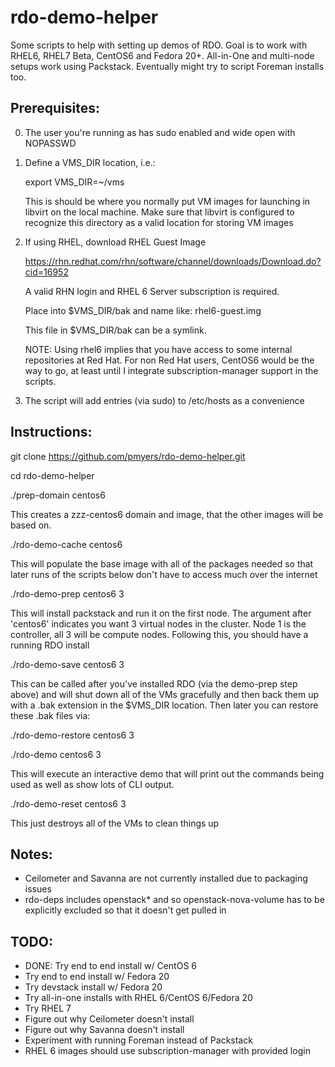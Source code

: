 rdo-demo-helper
===============

Some scripts to help with setting up demos of RDO.  Goal is to work with RHEL6,
RHEL7 Beta, CentOS6 and Fedora 20+.  All-in-One and multi-node setups work
using Packstack.  Eventually might try to script Foreman installs too.

Prerequisites:
--------------
0. The user you're running as has sudo enabled and wide open with NOPASSWD

1. Define a VMS_DIR location, i.e.:

   export VMS_DIR=~/vms

   This is should be where you normally put VM images for launching in libvirt
   on the local machine.  Make sure that libvirt is configured to recognize
   this directory as a valid location for storing VM images

2. If using RHEL, download RHEL Guest Image

   https://rhn.redhat.com/rhn/software/channel/downloads/Download.do?cid=16952

   A valid RHN login and RHEL 6 Server subscription is required.

   Place into $VMS_DIR/bak and name like:
   rhel6-guest.img

   This file in $VMS_DIR/bak can be a symlink.

   NOTE: Using rhel6 implies that you have access to some internal
   repositories at Red Hat.  For non Red Hat users, CentOS6 would be the way
   to go, at least until I integrate subscription-manager support in the
   scripts.

3. The script will add entries (via sudo) to /etc/hosts as a convenience

Instructions:
-------------

git clone https://github.com/pmyers/rdo-demo-helper.git

cd rdo-demo-helper

./prep-domain centos6

  This creates a zzz-centos6 domain and image, that the other images will be
  based on.

./rdo-demo-cache centos6

  This will populate the base image with all of the packages needed so that
  later runs of the scripts below don't have to access much over the internet

./rdo-demo-prep centos6 3

  This will install packstack and run it on the first node.  The argument
  after 'centos6' indicates you want 3 virtual nodes in the cluster.  Node 1
  is the controller, all 3 will be compute nodes.  Following this, you should
  have a running RDO install

./rdo-demo-save centos6 3

  This can be called after you've installed RDO (via the demo-prep step above)
  and will shut down all of the VMs gracefully and then back them up with a
  .bak extension in the $VMS_DIR location.  Then later you can restore these
  .bak files via:

./rdo-demo-restore centos6 3

./rdo-demo centos6 3

  This will execute an interactive demo that will print out the commands
  being used as well as show lots of CLI output.

./rdo-demo-reset centos6 3

  This just destroys all of the VMs to clean things up

Notes:
------

* Ceilometer and Savanna are not currently installed due to packaging issues
* rdo-deps includes openstack* and so openstack-nova-volume has to be 
  explicitly excluded so that it doesn't get pulled in

TODO:
-----

* DONE: Try end to end install w/ CentOS 6
* Try end to end install w/ Fedora 20
* Try devstack install w/ Fedora 20
* Try all-in-one installs with RHEL 6/CentOS 6/Fedora 20
* Try RHEL 7
* Figure out why Ceilometer doesn't install
* Figure out why Savanna doesn't install
* Experiment with running Foreman instead of Packstack
* RHEL 6 images should use subscription-manager with provided login
